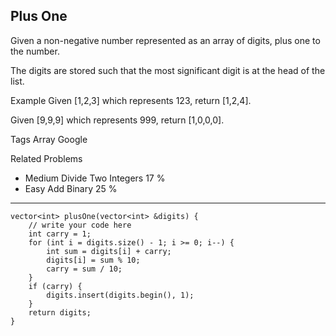 ## Plus One  ##

Given a non-negative number represented as an array of digits, plus one to the number.

The digits are stored such that the most significant digit is at the head of the list.

Example
Given [1,2,3] which represents 123, return [1,2,4].

Given [9,9,9] which represents 999, return [1,0,0,0].

Tags 
Array Google

Related Problems 

- Medium Divide Two Integers 17 %
- Easy Add Binary 25 %

----------
    vector<int> plusOne(vector<int> &digits) {
        // write your code here
        int carry = 1;
        for (int i = digits.size() - 1; i >= 0; i--) {
            int sum = digits[i] + carry;
            digits[i] = sum % 10;
            carry = sum / 10;
        }
        if (carry) {
            digits.insert(digits.begin(), 1);
        }
        return digits;
    }
